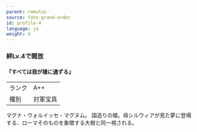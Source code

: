 ```yaml
---
parent: romulus
source: fate-grand-order
id: profile-4
language: ja
weight: 4
---
```


### 絆Lv.4で開放

#### 『すべては我が槍に通ずる』

<table>
  <tr><td>ランク</td><td>A++</td></tr>
  <tr><td>種別</td><td>対軍宝具</td></tr>
</table>

マグナ・ウォルイッセ・マグヌム。
国造りの槍。母シルウィアが見た夢に登場する、ローマそのものを象徴する大樹と同一視される。
